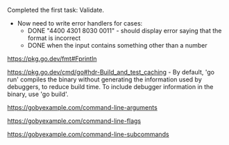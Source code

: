 Completed the first task: Validate.
 - Now need to write error handlers for cases:
   - DONE "4400 4301 8030 0011" - should display error saying that the format is incorrect
   - DONE when the input contains something other than a number 


https://pkg.go.dev/fmt#Fprintln

https://pkg.go.dev/cmd/go#hdr-Build_and_test_caching - By default, 'go run' compiles the binary without generating the information used by debuggers, to reduce build time. To include debugger information in the binary, use 'go build'.

https://gobyexample.com/command-line-arguments

https://gobyexample.com/command-line-flags

https://gobyexample.com/command-line-subcommands